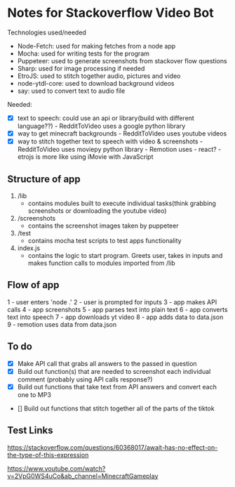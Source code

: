# Notes for Stackoverflow Video Bot

Technologies used/needed

- Node-Fetch: used for making fetches from a node app
- Mocha: used for writing tests for the program
- Puppeteer: used to generate screenshots from stackover flow questions
- Sharp: used for image processing if needed
- EtroJS: used to stitch together audio, pictures and video
- node-ytdl-core: used to download background videos
- say: used to convert text to audio file

Needed:

- [x] text to speech: could use an api or library(build with different language??) - RedditToVideo uses a google python library
- [x] way to get minecraft backgrounds - RedditToVideo uses youtube videos
- [x] way to stitch together text to speech with video & screenshots - RedditToVideo uses moviepy python library - Remotion uses - react? - etrojs is more like using iMovie with JavaScript

## Structure of app

1. /lib
   - contains modules built to execute individual tasks(think grabbing screenshots or downloading the youtube video)
2. /screenshots
   - contains the screenshot images taken by puppeteer
3. /test
   - contains mocha test scripts to test apps functionality
4. index.js
   - contains the logic to start program. Greets user, takes in inputs and makes function calls to modules imported from /lib

## Flow of app

1 - user enters 'node .'
2 - user is prompted for inputs
3 - app makes API calls
4 - app screenshots
5 - app parses text into plain text
6 - app converts text into speech
7 - app downloads yt video
8 - app adds data to data.json
9 - remotion uses data from data.json

## To do

- [x] Make API call that grabs all answers to the passed in question
- [x] Build out function(s) that are needed to screenshot each individual comment (probably using API calls response?)
- [x] Build out functions that take text from API answers and convert each one to MP3
- [] Build out functions that stitch together all of the parts of the tiktok

## Test Links

https://stackoverflow.com/questions/60368017/await-has-no-effect-on-the-type-of-this-expression

https://www.youtube.com/watch?v=2VpG0WS4uCo&ab_channel=MinecraftGameplay
